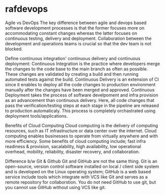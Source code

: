 # rafdevops
Agile vs DevOps
The key difference between agile and devops based software development processes is that the former focuses more on accommodating constant changes whereas the latter focuses on continuous testing, delivery and deployment. Collaboration between the development and operations teams is crucial so that the dev team is not blocked. 

Define continuous integration' continuous delivery and continuous deployment:
Continuous Integration is the practice where developers merge the changes to the code base to the main branch as often as possible. These changes are validated by creating a build and then running automated tests against the build. 
Continuous Delivery is an extension of CI since it enables to deploy all the code changes to production environment manually after the changes have been merged and approved. 
Continuous Deployment takes the process of software develpoment and infra provision as an advancement than continuous delivery. Here, all code changes that pass the verification/testing steps at each stage in the pipeline are released to production automaticaly. This process is completely orchastrated using deployment tools/applications.

Benefits of Cloud Computing
Cloud computing is the delivery of computing resources, such as IT infrastructure or data center over the internet. Cloud computing enables businesses to operate from virtually anywhere and with more efficiency. Some benefits of cloud computing include; fast infra readiness & provision, sacalability, high availability, low operational  overhead, mobility, reliability, disaster recovery, and collaboration.

Difference b/w Git & Github
Git and GitHub are not the same thing. Git is an open-source, version control software installed on local / client side system and is developed on the Linux operating system; GitHub is a web based service include tools which integrate with VCS like Git and serves as a remote repository for collaborstion. You do not need GitHub to use git, but you cannot use GitHub without using VCS like git.
